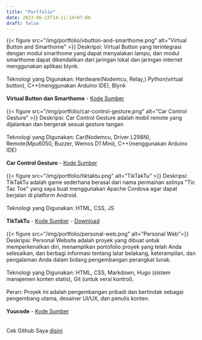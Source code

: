 ```yaml
---
title: "Portfolio"
date: 2023-06-23T14:11:14+07:00
draft: false
---
```


{{< figure src="/img/portfolio/vbutton-and-smarthome.png" alt="Virtual Button and Smarthome" >}}
Deskripsi: Virtual Button yang terintegrasi dengan modul smarthome yang dapat menyalakan lampu,
dan modul smarthome dapat dikendalikan dari jaringan lokal dan jaringan internet menggunakan aplikasi blynk.
\
\
Teknologi yang Digunakan: Hardware(Nodemcu, Relay,) Python(virtual button),  C++(menggunakan Arduino IDE), Blynk 
\
\
**Virtual Button dan Smarthome** - [Kode Sumber](https://github.com/yuucode24/smarthome-and-virtual-button)
\
\
{{< figure src="/img/portfolio/car-control-gesture.png" alt="Car Control Gesture"  >}}
Deskripsi: Car Control Gesture adalah mobil remote yang dijalankan dan bergerak sesuai gesture tangan 
\
\
Teknologi yang Digunakan: Car(Nodemcu, Driver L298N), Remote(Mpu6050, Buzzer, Wemos D1 Mini), C++(menggunakan Arduino IDE)
\
\
**Car Control Gesture** - [Kode Sumber](https://github.com/yuucode24/car-control-gesture)
\
\
{{< figure src="/img/portfolio/tiktaktu.png" alt="TikTakTu" >}}
Deskripsi: TikTakTu adalah game sederhana berasal dari nama permainan aslinya "Tic Tac Toe" yang saya buat menggunakan Apache Cordova agar dapat berjalan di platform Android.
\
\
Teknologi yang Digunakan: HTML, CSS, JS 
\
\
**TikTakTu** - [Kode Sumber](https://github.com/yuucode24/tiktaktu) - [Download](/apk/TikTakTu.apk)
\
\
{{< figure src="/img/portfolio/personal-web.png" alt="Personal Web">}}
Deskripsi: Personal Website adalah proyek yang dibuat untuk memperkenalkan diri, menampilkan portofolio proyek yang telah Anda selesaikan, dan berbagi informasi tentang latar belakang, keterampilan, dan pengalaman Anda dalam bidang pengembangan perangkat lunak.
\
\
Teknologi yang Digunakan: HTML, CSS, Markdown, Hugo (sistem manajemen konten statis), Git (untuk versi kontrol).
\
\
Peran: Proyek ini adalah pengembangan pribadi dan bertindak sebagai pengembang utama, desainer UI/UX, dan penulis konten.
\
\
**Yuucode** - [Kode Sumber](https://github.com/yuucode24/yuucode.netlify.app)
\
\
\
Cek Github Saya [disini](https://github.com/yuucode24)